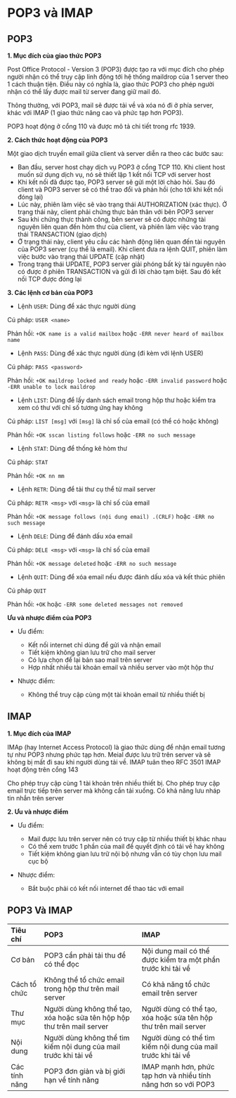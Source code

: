 # POP3 và IMAP

## POP3

**1. Mục đích của giao thức POP3**

Post Office Protocol - Version 3 (POP3) được tạo ra với mục đích cho phép người nhận có thể truy cập linh động tới hệ thống maildrop của 1 server theo 1 cách thuận tiện. Điều này có nghĩa là, giao thức POP3 cho phép người nhận có thể lấy được mail từ server đang giữ mail đó.

Thông thường, với POP3, mail sẽ được tải về và xóa nó đi ở phía server, khác với IMAP (1 giao thức nâng cao và phức tạp hơn POP3).

POP3 hoạt động ở cổng 110 và được mô tả chi tiết trong rfc 1939.

**2. Cách thức hoạt động của POP3**

Một giao dịch truyền email giữa client và server diễn ra theo các bước sau:

- Ban đầu, server host chạy dịch vụ POP3 ở cổng TCP 110. Khi client host muốn sử dụng dịch vụ, nó sẽ thiết lập 1 kết nối TCP với server host
- Khi kết nối đã được tạo, POP3 server sẽ gửi một lời chào hỏi. Sau đó client và POP3 server sẽ có thể trao đổi và phản hồi (cho tới khi kết nối đóng lại)
- Lúc này, phiên làm việc sẽ vào trạng thái AUTHORIZATION (xác thực). Ở trạng thái này, client phải chứng thực bản thân với bên POP3 server
- Sau khi chứng thực thành công, bên server sẽ có được những tài nguyên liên quan đến hòm thư của client, và phiên làm việc vào trạng thái TRANSACTION (giao dịch)
- Ở trạng thái này, client yêu cầu các hành động liên quan đến tài nguyên của POP3 server (cụ thể là email). Khi client đưa ra lệnh QUIT, phiên làm việc bước vào trạng thái UPDATE (cập nhật)
- Trong trạng thái UPDATE, POP3 server giải phóng bất kỳ tài nguyên nào có được ở phiên TRANSACTION và gửi đi lời chào tạm biệt. Sau đó kết nối TCP được đóng lại

**3. Các lệnh cơ bản của POP3**

- Lệnh ```USER```: Dùng để xác thực người dùng

Cú pháp: ```USER <name>```

Phản hồi: ```+OK name is a valid mailbox``` hoặc ```-ERR never heard of mailbox name```

- Lệnh ```PASS```: Dùng để xác thực người dùng (đi kèm với lệnh USER)

Cú pháp: ```PASS <password>```

Phản hồi: ```+OK maildrop locked and ready``` hoặc ```-ERR invalid password``` hoặc ```-ERR unable to lock maildrop```

- Lệnh ```LIST```: Dùng để lấy danh sách email trong hộp thư hoặc kiểm tra xem có thư với chỉ số tương ứng hay không

Cú pháp: ```LIST [msg]``` với ```[msg]``` là chỉ số của email (có thể có hoặc không)

Phản hồi: ```+OK sscan listing follows``` hoặc ```-ERR no such message```

- Lệnh ```STAT```: Dùng để thống kê hòm thư

Cú pháp: ```STAT```

Phản hồi: ```+OK nn mm```

- Lệnh ```RETR```: Dùng để tải thư cụ thể từ mail server

Cú pháp: ```RETR <msg>``` với ```<msg>``` là chỉ số của email

Phản hồi: ```+OK message follows (nội dung email) .(CRLF)``` hoặc ```-ERR no such message```

- Lệnh ```DELE```: Dùng để đánh dấu xóa email

Cú pháp: ```DELE <msg>``` với ```<msg>``` là chỉ số của email

Phản hồi: ```+OK message deleted``` hoặc ```-ERR no such message```

- Lệnh ```QUIT```: Dùng để xóa email nếu được đánh dấu xóa và kết thúc phiên

Cú pháp ```QUIT```

Phản hồi: ```+OK``` hoặc ```-ERR some deleted messages not removed```

**Ưu và nhược điểm của POP3**

- Ưu điểm:
    - Kết nối internet chỉ dùng để gửi và nhận email
    - Tiết kiệm không gian lưu trữ cho mail server
    - Có lựa chọn để lại bản sao mail trên server
    - Hợp nhất nhiều tài khoản email và nhiều server vào một hộp thư

- Nhược điểm:
    - Không thể truy cập cùng một tài khoản email từ nhiều thiết bị

## IMAP

**1. Mục đích của IMAP**

IMAp (hay Internet Access Protocol) là giao thức dùng để nhận email tương tự như POP3 nhưng phức tạp hơn. Meial được lưu trữ trên server và sẽ không bị mất đi sau khi người dùng tải về. IMAP tuân theo RFC 3501 IMAP hoạt động trên cổng 143

Cho phép truy cập cùng 1 tài khoản trên nhiều thiết bị. Cho phép truy cập email trực tiếp trên server mà không cần tải xuống. Có khả năng lưu nháp tin nhắn trên server

**2. Ưu và nhược điểm**

- Ưu điểm:
    - Mail được lưu trên server nên có truy cập từ nhiều thiết bị khác nhau
    - Có thể xem trước 1 phần của mail để quyết định có tải về hay không
    - Tiết kiệm không gian lưu trữ nội bộ nhưng vẫn có tùy chọn lưu mail cục bộ

- Nhược điểm:
    - Bắt buộc phải có kết nối internet để thao tác với email

## POP3 Và IMAP

|Tiêu chí|POP3|IMAP|
|:-|:-|:-|
|Cơ bản|POP3 cần phải tải thu để có thể đọc|Nội dung mail có thể được kiểm tra một phần trước khi tải về|
|Cách tổ chức|Không thể tổ chức email trong hộp thư trên mail server|Có khả năng tổ chức email trên server|
|Thư mục|Người dùng không thể tạo, xóa hoặc sửa tên hộp hộp thư trên mail server|Người dùng có thể tạo, xóa hoặc sửa tên hộp thư trên mail server|
|Nội dung|Người dùng không thể tìm kiếm nội dung của mail trước khi tải về|Người dùng có thể tìm kiếm nội dung của mail trước khi tải về|
|Các tính năng|POP3 đơn giản và bị giới hạn về tính năng|IMAP mạnh hơn, phức tạp hơn và nhiều tính năng hơn so với POP3|

